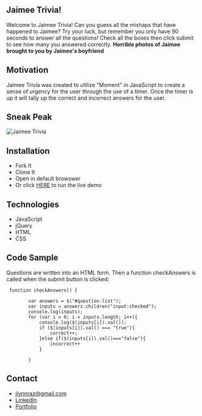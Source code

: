 ## Jaimee Trivia!
Welcome to Jaimee Trivia! Can you guess all the mishaps that have happened to Jaimee? Try your luck, but remember you only have 90 seconds to answer all the questions! Check all the boxes then click submit to see how many you answered correctly. **Horrible photos of Jaimee brought to you by Jaimee's boyfriend**

## Motivation
Jaimee Trivia was created to utilize "Moment" in JavaScript to create a sense of urgency for the user through the use of a timer. Once the timer is up it will tally up the correct and incorrect answers for the user.
  
## Sneak Peak
![Jaimee Trivia](https://user-images.githubusercontent.com/53287044/74380291-8638ca00-4da6-11ea-9b04-39875db37e20.jpg)

## Installation
* Fork It
* Clone It
* Open in default browswer
* Or click [HERE](https://jlynnraz.github.io/TriviaGame/) to run the live demo

## Technologies
* JavaScript
* jQuery
* HTML
* CSS

## Code Sample
Questions are written into an HTML form. Then a function checkAnswers is called when the submit button is clicked:

~~~
 function checkAnswers() {
        
        var answers = $("#question-list");
        var inputs = answers.children("input:checked");
        console.log(inputs);
        for (var i = 0; i < inputs.length; i++){
            console.log($(inputs[i]).val());
            if ($(inputs[i]).val() === "true"){
                correct++;
            }else if($(inputs[i]).val()==="false"){
                incorrect++ 
            }

        }
~~~

## Contact
* jlynnraz@gmail.com
* [LinkedIn](https://www.linkedin.com/in/jaimee-razee/)
* [Portfolio](https://jlynnraz.github.io/Portfolio2/)


